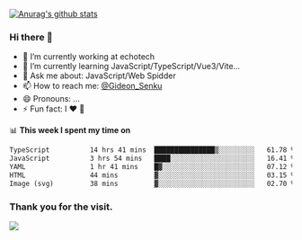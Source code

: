 [![Anurag's github stats](https://github-readme-stats.vercel.app/api?username=gideonsenku)](https://github.com/anuraghazra/github-readme-stats)
### Hi there 👋
- 🔭 I’m currently working at echotech
- 🌱 I’m currently learning JavaScript/TypeScript/Vue3/Vite...
- 💬 Ask me about: JavaScript/Web Spidder 
- 📫 How to reach me: [@Gideon_Senku](https://t.me/Gideon_Senku)
- 😄 Pronouns: ...
- ⚡ Fun fact: I ❤️ 🎵

📊 **This week I spent my time on**
<!--START_SECTION:waka-->

```txt
TypeScript          14 hrs 41 mins  ███████████████▒░░░░░░░░░   61.78 %
JavaScript          3 hrs 54 mins   ████░░░░░░░░░░░░░░░░░░░░░   16.41 %
YAML                1 hr 41 mins    █▓░░░░░░░░░░░░░░░░░░░░░░░   07.12 %
HTML                44 mins         ▓░░░░░░░░░░░░░░░░░░░░░░░░   03.15 %
Image (svg)         38 mins         ▓░░░░░░░░░░░░░░░░░░░░░░░░   02.70 %
```

<!--END_SECTION:waka-->


### Thank you for the visit.
![](http://profile-counter.glitch.me/gideonsenku/count.svg)
<!--
**GideonSenku/GideonSenku** is a ✨ _special_ ✨ repository because its `README.md` (this file) appears on your GitHub profile.

Here are some ideas to get you started:

- 🔭 I’m currently working on ...
- 🌱 I’m currently learning ...
- 👯 I’m looking to collaborate on ...
- 🤔 I’m looking for help with ...
- 💬 Ask me about ...
- 📫 How to reach me: ...
- 😄 Pronouns: ...
- ⚡ Fun fact: ...
-->
